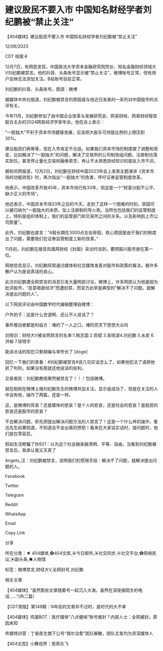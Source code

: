 # 建议股民不要入市 中国知名财经学者刘纪鹏被“禁止关注”

【404媒体】建议股民不要入市 中国知名财经学者刘纪鹏被“禁止关注”

12/08/2023

CDT 档案卡













12月7日，有网民发现，中国政法大学资本金融研究院院长、知名金融财经领域大V刘纪鹏被禁言。他的抖音、头条账号显示被“禁止关注”，微博账号正常，但有用户反映无法添加关注。B站账号目前正常。

刘纪鹏的抖音、头条账号。图源：微博

据媒体中央社报道，刘纪鹏被禁言的原因或与他近日发表的一系列对中国股市的点评有关。

今年11月，刘纪鹏参加了由中国企业改革与发展研究会、网易财经、网易财经智库联合主办的2024网易经济学家年会。他在会上表示：

“一股独大”不利于资本市场健康发展，应该把大股东可持股比例的上限压到30%。

建议股民们再等等，现在入市肯定不合适。如果我们资本市场的制度做了调整和改变，比如解决了“一股独大”的问题，解决了交易所的公司制改组问题，注册制也落实到位，甚至停止量化交易和融券卖空，再让不太熟悉财经知识的朋友入市不迟。

据和讯网报道，12月2日，刘纪鹏在财经中国2023年会上发表主题演讲《资本市场的功能转型》时，再次指出“一股独大”的危害，呼吁证券监管制度改革。

他表示，中国改革开放45年，资本市场已有33年，但这是一个“财富分配不公平、缺少正义的市场”。

他还表示，中国资本市场33年之后的今天，走到了这样一个困难的时刻，原因可以被归纳为“一股独大的本质，加上注册制的导火索。当然也包括我们的监管制度上，特别是组织体制上，我们的监管部门和交易所之间的关系，以及影响到上市公司质量”。

此外，刘纪鹏也直言：“A股长期在3000点左右徘徊，核心原因是由于我们的制度出了问题，需要我们在证券监管制度上新的改革。”

11月初，刘纪鹏在接受凤凰网财经《封面》采访时谈到，要把振兴股市放在第一位。

网络信息显示，刘纪鹏经常通过媒体和社交媒体发表对股市和政策的看法，被许多散户认为是说真话的良心。

此次刘纪鹏遭全网禁言的消息引发大量网民讨论。微博上，许多网民认为他是因为批评股市，“恶意唱衰经济”而遭封禁，而官方此举是典型的“解决不了问题，就解决提出问题的人”。

以下网民评论由中国数字时代编辑整理自微博：

户外豹子：这是什么世道啊，还让不人说话了？

事件推动者都是利益方：堵的了一人之口，堵的完天下悠悠大众吗

剑雨剑：财经大V被全网禁言的名单:1.韩志国 2.但斌 3.吴晓波4.刘纪鹏 5.水皮 6.洪榕 7.徐晓宇

能讲点话的现在只剩胡编与李所长了 [doge]

回忆一下我们的青春：#刘纪鹏被禁言#说几句实话怎么了，如果他犯法了请把他抓了判刑，如果没有那就还他说话的权利。

交易者凯：刘纪鹏教授果然被禁言了！！！包括微博。

就在刚刚在微博上搜刘纪鹏先生的微博并加关注，显示是成功了，但是在关注的人中没有他，操作了两篇，还是一样。

这，是微博的背哀？还是媒体的悲哀？是个人的悲哀，还是社会的悲哀？是股民的悲哀还是股市的悲哀？

不去解决问题，却先把提出解决问题方法的人禁言了！这是一个什么样的操作，鲁迅先生如果知道，不知道会不会出离的愤怒！看来在大家说实话时，提问题时，他们是在零容忍。

假如生活欺騙了你921：以为这个社会越来越清明、平等、自由，当看到刘纪鹏被禁言后，我承认我又天真了

Angelo_汪：刘纪鹏被禁言，说明我们的惯用手段：解决不了问题，就解决提出问题的人。

Facebook

Twitter

Telegram

Reddit

WhatsApp

Email

Copy Link

分享

所在分类：★ 404媒体,✿404文库,▣今日邮件,▣社交同步,⦿社交平台,✿网络民议,▣副头条,◉人物馆

标签：微博禁言,财经大V,全网封号,刘纪鹏

相关文章

【404媒体】“虽然那些文章随着号一起沉入大海，虽然在深夜接陌生的电话……”(外二篇）

【CDT周报】第149期：N年前的文章并不过时，是时代的大不幸

【404媒体】鸡蛋BOT｜医疗媒体“八点健闻”账号被封？内部人士：全网被封，原因未知

传媒特训营｜丁香医生旗下公号“偶尔治愈”团队解散，团队主笔均为资深媒体人

【404文库】小舞视界｜劳燕东飞